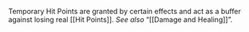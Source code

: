 Temporary Hit Points are granted by certain effects and act as a buffer against losing real [[Hit Points]]. _See also_ “[[Damage and Healing]]”.